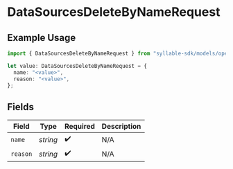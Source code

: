 # DataSourcesDeleteByNameRequest

## Example Usage

```typescript
import { DataSourcesDeleteByNameRequest } from "syllable-sdk/models/operations";

let value: DataSourcesDeleteByNameRequest = {
  name: "<value>",
  reason: "<value>",
};
```

## Fields

| Field              | Type               | Required           | Description        |
| ------------------ | ------------------ | ------------------ | ------------------ |
| `name`             | *string*           | :heavy_check_mark: | N/A                |
| `reason`           | *string*           | :heavy_check_mark: | N/A                |